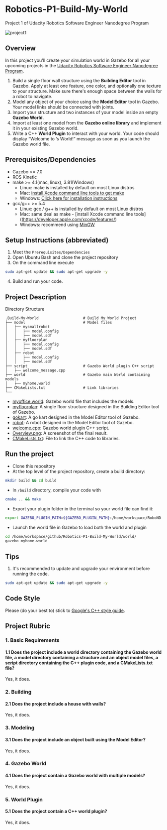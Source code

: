 # Robotics-P1-Build-My-World
Project 1 of Udacity Robotics Software Engineer Nanodegree Program

![project1](https://user-images.githubusercontent.com/15716059/85858213-40930180-b789-11ea-9294-37c6be03ff59.PNG)  

## Overview  
In this project you'll create your simulation world in Gazebo for all your upcoming projects in the [Udacity Robotics Software Engineer Nanodegree Program](https://www.udacity.com/course/robotics-software-engineer--nd209).  
1. Build a single floor wall structure using the **Building Editor** tool in Gazebo. Apply at least one feature, one color, and optionally one texture to your structure. Make sure there's enough space between the walls for a robot to navigate.  
2. Model any object of your choice using the **Model Editor** tool in Gazebo. Your model links should be connected with joints.  
3. Import your structure and two instances of your model inside an empty **Gazebo World**.  
4. Import at least one model from the **Gazebo online library** and implement it in your existing Gazebo world.  
5. Write a C++ **World Plugin** to interact with your world. Your code should display “Welcome to ’s World!” message as soon as you launch the Gazebo world file.  
## Prerequisites/Dependencies  
* Gazebo >= 7.0  
* ROS Kinetic  
* make >= 4.1(mac, linux), 3.81(Windows)
  * Linux: make is installed by default on most Linux distros
  * Mac: [install Xcode command line tools to get make](https://developer.apple.com/xcode/features/)
  * Windows: [Click here for installation instructions](http://gnuwin32.sourceforge.net/packages/make.htm)
* gcc/g++ >= 5.4
  * Linux: gcc / g++ is installed by default on most Linux distros
  * Mac: same deal as make - [install Xcode command line tools]((https://developer.apple.com/xcode/features/)
  * Windows: recommend using [MinGW](http://www.mingw.org/)
## Setup Instructions (abbreviated)  
1. Meet the `Prerequisites/Dependencies`  
2. Open Ubuntu Bash and clone the project repository  
3. On the command line execute  
```bash
sudo apt-get update && sudo apt-get upgrade -y
```
4. Build and run your code.  
## Project Description  
Directory Structure  
```
.Build-My-World                    # Build My World Project 
├── model                          # Model files 
│   ├── mysmallrobot
│   │   ├── model.config
│   │   ├── model.sdf
│   ├── myfloorplan
│   │   ├── model.config
│   │   ├── model.sdf
│   ├── robot
│   │   ├── model.config
│   │   ├── model.sdf
├── script                         # Gazebo World plugin C++ script      
│   ├── welcome_message.cpp
├── world                          # Gazebo main World containing models 
│   ├── myhome.world
├── CMakeLists.txt                 # Link libraries 
└──   
```
- [myoffice.world](/world/myoffice.world): Gazebo world file that includes the models.  
- [myfloorplan](/model/myfloorplan): A single floor structure designed in the Building Editor tool of Gazebo.  
- [gokart](/model/gokart): A go kart designed in the Model Editor tool of Gazebo.  
- [robot](/model/robot): A robot designed in the Model Editor tool of Gazebo.  
- [welcome.cpp](/script/welcome.cpp): Gazebo world plugin C++ script.  
- [Overview.png](/screenshots/Overview.png): A screenshot of the final result.  
- [CMakeLists.txt](CMakeLists.txt): File to link the C++ code to libraries.  
## Run the project  
* Clone this repository
* At the top level of the project repository, create a build directory:  
```bash
mkdir build && cd build
```
* In `/build` directory, compile your code with  
```bash
cmake .. && make
```
* Export your plugin folder in the terminal so your world file can find it:  
```bash
export GAZEBO_PLUGIN_PATH=${GAZEBO_PLUGIN_PATH}:/home/workspace/RoboND-Term1-P1-Build-My-World/build
```
* Launch the world file in Gazebo to load both the world and plugin  
```bash
cd /home/workspace/github/Robotics-P1-Build-My-World/world/
gazebo myhome.world
```

## Tips  
1. It's recommended to update and upgrade your environment before running the code.  
```bash
sudo apt-get update && sudo apt-get upgrade -y
```

## Code Style

Please (do your best to) stick to [Google's C++ style guide](https://google.github.io/styleguide/cppguide.html).

## Project Rubric  
### 1. Basic Requirements  
#### 1.1 Does the project include a world directory containing the Gazebo world file, a model directory containing a structure and an object model files, a script directory containing the C++ plugin code, and a CMakeLists.txt file?  
Yes, it does.  
### 2. Building  
#### 2.1 Does the project include a house with walls?  
Yes, it does.  
### 3. Modeling  
#### 3.1 Does the project include an object built using the Model Editor?  
Yes, it does.  
### 4. Gazebo World  
#### 4.1 Does the project contain a Gazebo world with multiple models?  
Yes, it does.  
### 5. World Plugin  
#### 5.1 Does the project contain a C++ world plugin?  
Yes, it does.  
